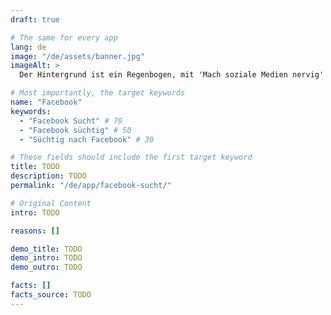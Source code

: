 ```yaml
---
draft: true

# The same for every app
lang: de
image: "/de/assets/banner.jpg"
imageAlt: >
  Der Hintergrund ist ein Regenbogen, mit 'Mach soziale Medien nervig' in der Mitte in der Schriftart Comic Sans und einer schlecht gezeichneten Katze in der oberen rechten Ecke. Es nimmt Bezug auf das Internet-Meme 'graphic design is my passion'.

# Most importantly, the target keywords
name: "Facebook"
keywords:
  - "Facebook Sucht" # 70
  - "Facebook süchtig" # 50
  - "Süchtig nach Facebook" # 30

# These fields should include the first target keyword
title: TODO
description: TODO
permalink: "/de/app/facebook-sucht/"

# Original Content
intro: TODO

reasons: []

demo_title: TODO
demo_intro: TODO
demo_outro: TODO

facts: []
facts_source: TODO
---
```

